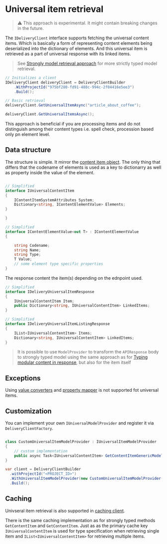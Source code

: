 # Universal item retrieval

> ⚠ This approach is experimental. It might contain breaking changes in the future.

The `IDeliveryClient` interface supports fetching the universal content items. Which is basically a form of representing content elements being deserialized into the dictionary of elements. And this universal item is retrieved as a part of universal response with its linked items.

> See [Strongly model retrieval approach](../customization-and-extensibility/strongly-typed-models.md) for more strictly typed model retrieval.

```csharp
// Initializes a client
IDeliveryClient deliveryClient = DeliveryClientBuilder
    .WithProjectId("975bf280-fd91-488c-994c-2f04416e5ee3")
    .Build();

// Basic retrieval
deliveryClient.GetUniversalItemAsync("article_about_coffee");

deliveryClient.GetUniversalItemsAsync();
```

This approach is beneficial if you are processing items and do not distinguish among their content types i.e. spell check, procession based only pn element level.

## Data structure

The structure is simple. It mirror the [content item object](https://kontent.ai/learn/reference/openapi/delivery-api/#section/Content-item-object). The only thing that differs that the codename of elements is used as a key to dictionarry as well as property inside the value of the element.

```csharp

// Simplified
interface IUniversalContentItem
{
    IContentItemSystemAttributes System;
    Dictionary<string, IContentElementValue> Elements;
}

}

// Simplified
interface IContentElementValue<out T> : IContentElementValue
{

    string Codename;
    string Name;
    string Type;
    T Value;
    // some element type specific properties
}
```

The response content the item(s) depending on the ednpoint used.

```csharp
// Simplified
interface IDeliveryUniversalItemResponse
{
    IUniversalContentItem Item;
    public Dictionary<string, IUniversalContentItem> LinkedItems;
}

// Simplified
interface IDeliveryUniversalItemListingResponse
{
    IList<IUniversalContentItem> Items;
    Dictionary<string, IUniversalContentItem> LinkedItems;
}
```

> It is possible to use `ModelProvider` to transform the `APIResponse` body to strongly typed model using the same approach as for [Typing modular content in response](../customization-and-extensibility/modular-content-in-response.md), but also for the item itself

## Exceptions

Using [value converters](../customization-and-extensibility/value-converters.md) and [property mapper](../customization-and-extensibility/strongly-typed-models.md#customizing-the-property-matching) is not supported fot universal items.

## Customization

You can implement your own `IUniversalModelProvider` and register it via `DeliveryClientFactory`.

```csharp

class CustomUniversalItemModelProvider : IUniversalItemModelProvider
{
    // custom implementation
    public async Task<IUniversalContentItem> GetContentItemGenericModelAsync(object item) => CustomImplementation((JObject)item);
}

var client = DeliveryClientBuilder
  .withProjectId("<PROJECT_ID>")
  .WithUniversalItemModelProvider(new CustomUniversalItemModelProvider())
  .Build();
```

## Caching

Univseral item retrieval is also supported in [caching client](../retrieving-data/caching.md).

There is the same caching implementation as for strongly typed methods `GetContentItem` and `GetContentItem`. Just as as the primary cache key `IUniversalContentItem` is used for type specification when retrieving single item and `IList<IUniversalContentItem>` for retrieving multiple items.
